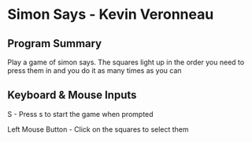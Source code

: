 # Simon Says - Kevin Veronneau
## Program Summary
Play a game of simon says. The squares light up in the order you need to press them in and you do it as many times as you can
## Keyboard & Mouse Inputs
S - Press s to start the game when prompted

Left Mouse Button - Click on the squares to select them
